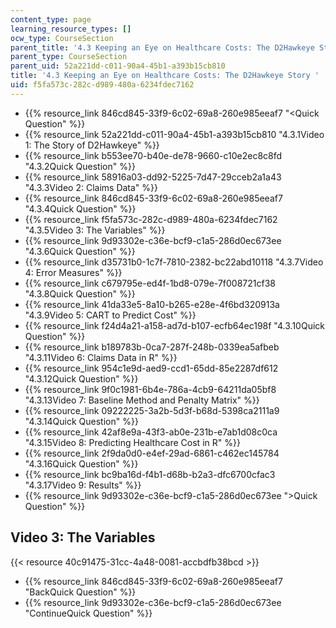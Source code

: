 ```yaml
---
content_type: page
learning_resource_types: []
ocw_type: CourseSection
parent_title: '4.3 Keeping an Eye on Healthcare Costs: The D2Hawkeye Story '
parent_type: CourseSection
parent_uid: 52a221dd-c011-90a4-45b1-a393b15cb810
title: '4.3 Keeping an Eye on Healthcare Costs: The D2Hawkeye Story '
uid: f5fa573c-282c-d989-480a-6234fdec7162
---
```


*   {{% resource_link 846cd845-33f9-6c02-69a8-260e985eeaf7 "\<Quick Question" %}}
*   {{% resource_link 52a221dd-c011-90a4-45b1-a393b15cb810 "4.3.1Video 1: The Story of D2Hawkeye" %}}
*   {{% resource_link b553ee70-b40e-de78-9660-c10e2ec8c8fd "4.3.2Quick Question" %}}
*   {{% resource_link 58916a03-dd92-5225-7d47-29cceb2a1a43 "4.3.3Video 2: Claims Data" %}}
*   {{% resource_link 846cd845-33f9-6c02-69a8-260e985eeaf7 "4.3.4Quick Question" %}}
*   {{% resource_link f5fa573c-282c-d989-480a-6234fdec7162 "4.3.5Video 3: The Variables" %}}
*   {{% resource_link 9d93302e-c36e-bcf9-c1a5-286d0ec673ee "4.3.6Quick Question" %}}
*   {{% resource_link d35731b0-1c7f-7810-2382-bc22abd10118 "4.3.7Video 4: Error Measures" %}}
*   {{% resource_link c679795e-ed4f-1bd8-079e-7f008721cf38 "4.3.8Quick Question" %}}
*   {{% resource_link 41da33e5-8a10-b265-e28e-4f6bd320913a "4.3.9Video 5: CART to Predict Cost" %}}
*   {{% resource_link f24d4a21-a158-ad7d-b107-ecfb64ec198f "4.3.10Quick Question" %}}
*   {{% resource_link b189783b-0ca7-287f-248b-0339ea5afbeb "4.3.11Video 6: Claims Data in R" %}}
*   {{% resource_link 954c1e9d-aed9-ccd1-65dd-85e2287df612 "4.3.12Quick Question" %}}
*   {{% resource_link 9f0c1981-6b4e-786a-4cb9-64211da05bf8 "4.3.13Video 7: Baseline Method and Penalty Matrix" %}}
*   {{% resource_link 09222225-3a2b-5d3f-b68d-5398ca2111a9 "4.3.14Quick Question" %}}
*   {{% resource_link 42af8e9a-43f3-ab0e-231b-e7ab1d08c0ca "4.3.15Video 8: Predicting Healthcare Cost in R" %}}
*   {{% resource_link 2f9da0d0-e4ef-29ad-6861-c462ec145784 "4.3.16Quick Question" %}}
*   {{% resource_link bc9ba16d-f4b1-d68b-b2a3-dfc6700cfac3 "4.3.17Video 9: Results" %}}
*   {{% resource_link 9d93302e-c36e-bcf9-c1a5-286d0ec673ee "\>Quick Question" %}}

Video 3: The Variables
----------------------

{{< resource 40c91475-31cc-4a48-0081-accbdfb38bcd >}}

*   {{% resource_link 846cd845-33f9-6c02-69a8-260e985eeaf7 "BackQuick Question" %}}
*   {{% resource_link 9d93302e-c36e-bcf9-c1a5-286d0ec673ee "ContinueQuick Question" %}}